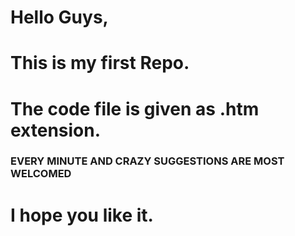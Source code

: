 # Hello Guys,

# This is my first Repo.

# The code file is given as .htm extension.

### EVERY MINUTE AND CRAZY SUGGESTIONS ARE MOST WELCOMED


# I hope you like it.

